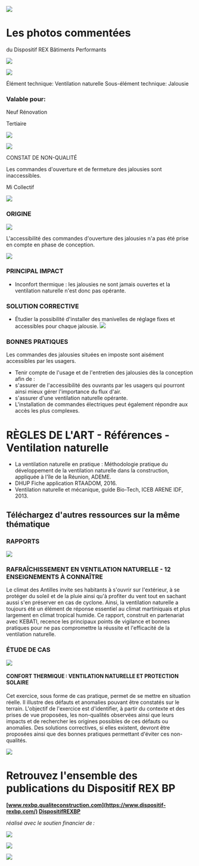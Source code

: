 ![](<images/Commandes d'ouverture des jalousies facilement accessibles/_page_0_Picture_0.jpeg>)

# Les photos commentées

du Dispositif REX Bâtiments Performants

![](<images/Commandes d'ouverture des jalousies facilement accessibles/_page_0_Picture_3.jpeg>)

![](<images/Commandes d'ouverture des jalousies facilement accessibles/_page_0_Picture_4.jpeg>)

Élément technique: Ventilation naturelle Sous-élément technique: Jalousie

### Valable pour:

 Neuf Rénovation

Tertiaire

![](<images/Commandes d'ouverture des jalousies facilement accessibles/_page_0_Picture_9.jpeg>)

![](<images/Commandes d'ouverture des jalousies facilement accessibles/_page_0_Picture_10.jpeg>)

CONSTAT DE NON-QUALITÉ

Les commandes d'ouverture et de fermeture des jalousies sont inaccessibles.

 Mi Collectif

![](<images/Commandes d'ouverture des jalousies facilement accessibles/_page_0_Picture_14.jpeg>)

### ORIGINE

![](<images/Commandes d'ouverture des jalousies facilement accessibles/_page_0_Picture_16.jpeg>)

L'accessibilité des commandes d'ouverture des jalousies n'a pas été prise en compte en phase de conception.

![](<images/Commandes d'ouverture des jalousies facilement accessibles/_page_0_Picture_18.jpeg>)

### PRINCIPAL IMPACT

- Inconfort thermique : les jalousies ne sont jamais ouvertes et la ventilation naturelle n'est donc pas opérante.
### SOLUTION CORRECTIVE

- Étudier la possibilité d'installer des manivelles de réglage fixes et accessibles pour chaque jalousie.
![](<images/Commandes d'ouverture des jalousies facilement accessibles/_page_0_Picture_23.jpeg>)

### BONNES PRATIQUES

Les commandes des jalousies situées en imposte sont aisément accessibles par les usagers.

- Tenir compte de l'usage et de l'entretien des jalousies dès la conception afin de :
- s'assurer de l'accessibilité des ouvrants par les usagers qui pourront ainsi mieux gérer l'importance du flux d'air.
- s'assurer d'une ventilation naturelle opérante.
- L'installation de commandes électriques peut également répondre aux accès les plus complexes.

# RÈGLES DE L'ART - Références - Ventilation naturelle

- La ventilation naturelle en pratique : Méthodologie pratique du développement de la ventilation naturelle dans la construction, appliquée à l'île de la Réunion, ADEME.
- DHUP Fiche application RTAADOM, 2016.
- Ventilation naturelle et mécanique, guide Bio-Tech, ICEB ARENE IDF, 2013.

## Téléchargez d'autres ressources sur la même thématique

### RAPPORTS

![](<images/Commandes d'ouverture des jalousies facilement accessibles/_page_1_Picture_6.jpeg>)

### RAFRAÎCHISSEMENT EN VENTILATION NATURELLE - 12 ENSEIGNEMENTS À CONNAÎTRE

Le climat des Antilles invite ses habitants à s'ouvrir sur l'extérieur, à se protéger du soleil et de la pluie ainsi qu'à profiter du vent tout en sachant aussi s'en préserver en cas de cyclone. Ainsi, la ventilation naturelle a toujours été un élément de réponse essentiel au climat martiniquais et plus largement en climat tropical humide. Ce rapport, construit en partenariat avec KEBATI, recence les principaux points de vigilance et bonnes pratiques pour ne pas compromettre la réussite et l'efficacité de la ventilation naturelle.

### ÉTUDE DE CAS

![](<images/Commandes d'ouverture des jalousies facilement accessibles/_page_1_Picture_10.jpeg>)

#### CONFORT THERMIQUE : VENTILATION NATURELLE ET PROTECTION SOLAIRE

Cet exercice, sous forme de cas pratique, permet de se mettre en situation réelle. Il illustre des défauts et anomalies pouvant être constatés sur le terrain. L'objectif de l'exercice est d'identifier, à partir du contexte et des prises de vue proposées, les non-qualités observées ainsi que leurs impacts et de rechercher les origines possibles de ces défauts ou anomalies. Des solutions correctives, si elles existent, devront être proposées ainsi que des bonnes pratiques permettant d'éviter ces non-qualités.

![](<images/Commandes d'ouverture des jalousies facilement accessibles/_page_1_Picture_13.jpeg>)

# Retrouvez l'ensemble des publications du Dispositif REX BP

**[www.rexbp.qualiteconstruction.com](https://www.dispositif-rexbp.com/) [DispositifREXBP](https://www.facebook.com/DispositifREXBP/)**

*réalisé avec le soutien financier de :*

![](<images/Commandes d'ouverture des jalousies facilement accessibles/_page_1_Picture_18.jpeg>)

![](<images/Commandes d'ouverture des jalousies facilement accessibles/_page_1_Picture_19.jpeg>)

![](<images/Commandes d'ouverture des jalousies facilement accessibles/_page_1_Picture_20.jpeg>)